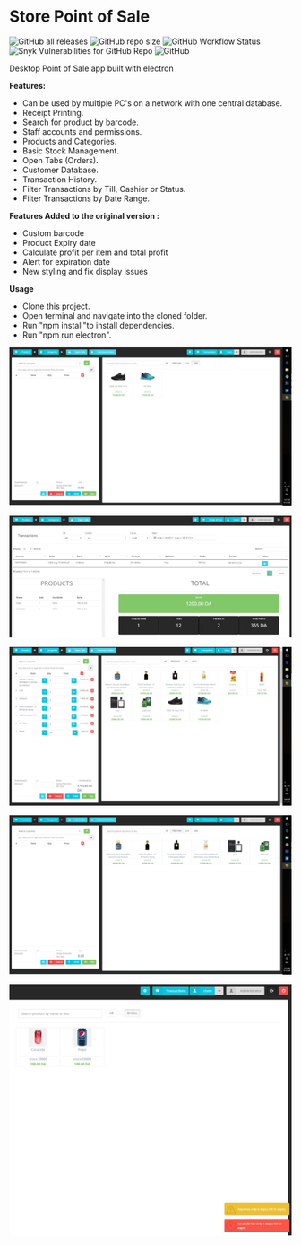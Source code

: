 
# Store Point of Sale
![GitHub all releases](https://img.shields.io/github/downloads/drkNsubuga/electron-pos/total) ![GitHub repo size](https://img.shields.io/github/repo-size/drkNsubuga/electron-pos) ![GitHub Workflow Status](https://img.shields.io/github/actions/workflow/status/drkNsubuga/electron-pos/.github/workflows/build.yml) ![Snyk Vulnerabilities for GitHub Repo](https://img.shields.io/snyk/vulnerabilities/github/drkNsubuga/electron-pos) ![GitHub](https://img.shields.io/github/license/drkNsubuga/electron-pos)

 Desktop Point of Sale app built with electron
 
  **Features:**

- Can be used by multiple PC's on a network with one central database.
- Receipt Printing.
- Search for product by barcode.
- Staff accounts and permissions. 
- Products and Categories.
- Basic Stock Management.
- Open Tabs (Orders).
- Customer Database. 
- Transaction History. 
- Filter Transactions by Till, Cashier or Status. 
- Filter Transactions by Date Range. 

**Features Added to the original version :**

- Custom barcode  
- Product Expiry date 
- Calculate profit per item and total profit
- Alert for expiration date
- New styling and fix display issues  


**Usage**
- Clone this project.
- Open terminal and navigate into the cloned folder.
- Run "npm install"to install dependencies.
- Run "npm run electron".

![Screenshot 1](https://github.com/ailakhdar/Store-POS/blob/master/screenshots/2.jpg)

![Screenshot 2](https://github.com/ailakhdar/Store-POS/blob/master/screenshots/transaction.JPG)

![Screenshot 3](https://github.com/ailakhdar/Store-POS/blob/master/screenshots/5.jpg)

![Screenshot 4](https://github.com/ailakhdar/Store-POS/blob/master/screenshots/4.jpg)

![Screenshot 5](https://github.com/ailakhdar/Store-POS/blob/master/screenshots/alert.JPG)
